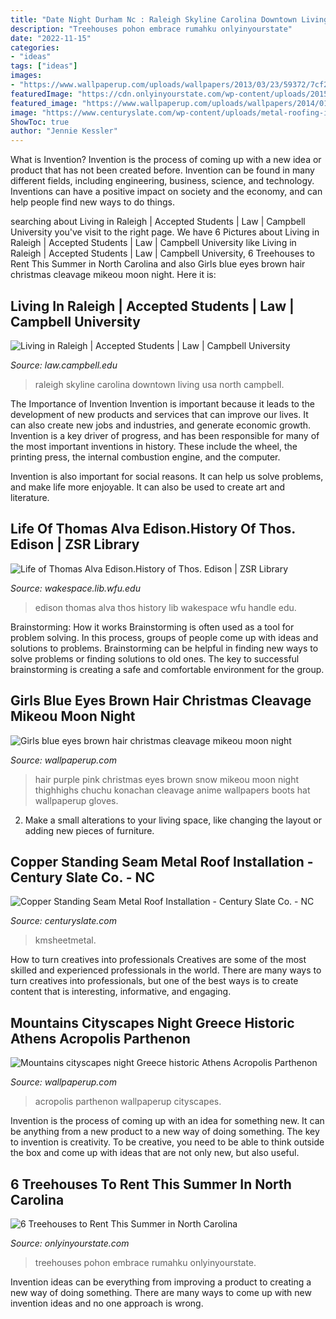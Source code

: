 ```yaml
---
title: "Date Night Durham Nc : Raleigh Skyline Carolina Downtown Living Usa North Campbell"
description: "Treehouses pohon embrace rumahku onlyinyourstate"
date: "2022-11-15"
categories:
- "ideas"
tags: ["ideas"]
images:
- "https://www.wallpaperup.com/uploads/wallpapers/2013/03/23/59372/7cf2629e8aa2301fae21f59ade0a7c6d-700.jpg"
featuredImage: "https://cdn.onlyinyourstate.com/wp-content/uploads/2015/06/753_100_0512-700x525.jpg"
featured_image: "https://www.wallpaperup.com/uploads/wallpapers/2014/01/27/238819/d518f7174b0831a9af2831fdb6c068ad.jpg"
image: "https://www.centuryslate.com/wp-content/uploads/metal-roofing-installations/double-lock-mechanical-standing-seam-copper-metal-roofing-and-gutters-installation-4.jpg"
ShowToc: true
author: "Jennie Kessler"
---
```



What is Invention?
Invention is the process of coming up with a new idea or product that has not been created before. Invention can be found in many different fields, including engineering, business, science, and technology. Inventions can have a positive impact on society and the economy, and can help people find new ways to do things.

	

		
searching about Living in Raleigh | Accepted Students | Law | Campbell University you've visit to the right page. We have 6 Pictures about Living in Raleigh | Accepted Students | Law | Campbell University like Living in Raleigh | Accepted Students | Law | Campbell University, 6 Treehouses to Rent This Summer in North Carolina and also Girls blue eyes brown hair christmas cleavage mikeou moon night. Here it is:
		
    
## Living In Raleigh | Accepted Students | Law | Campbell University

<img loading=lazy src="https://assets.campbell.edu/wp-content/uploads/sites/9/2019/10/Raleigh-Skyline-MBA-473761584.jpg" onerror="this.onerror=null;this.src='https://tse1.mm.bing.net/th?id=OIP.JH5O14rYTY5riVOkScOFiwHaE8&amp;pid=15.1';" alt="Living in Raleigh | Accepted Students | Law | Campbell University">

_Source: law.campbell.edu_

>raleigh skyline carolina downtown living usa north campbell. 

	

The Importance of Invention
Invention is important because it leads to the development of new products and services that can improve our lives. It can also create new jobs and industries, and generate economic growth.
Invention is a key driver of progress, and has been responsible for many of the most important inventions in history. These include the wheel, the printing press, the internal combustion engine, and the computer.

Invention is also important for social reasons. It can help us solve problems, and make life more enjoyable. It can also be used to create art and literature.

    
## Life Of Thomas Alva Edison.History Of Thos. Edison | ZSR Library

<img loading=lazy src="https://wakespace.lib.wfu.edu/bitstream/handle/10339/137/thomasa_edison03.jpg" onerror="this.onerror=null;this.src='https://tse4.mm.bing.net/th?id=OIP.ABAHTRjr35Dx1P0ov2Tw7AAAAA&amp;pid=15.1';" alt="Life of Thomas Alva Edison.History of Thos. Edison | ZSR Library">

_Source: wakespace.lib.wfu.edu_

>edison thomas alva thos history lib wakespace wfu handle edu. 

	

Brainstorming: How it works
Brainstorming is often used as a tool for problem solving. In this process, groups of people come up with ideas and solutions to problems. Brainstorming can be helpful in finding new ways to solve problems or finding solutions to old ones. The key to successful brainstorming is creating a safe and comfortable environment for the group.

    
## Girls Blue Eyes Brown Hair Christmas Cleavage Mikeou Moon Night

<img loading=lazy src="https://www.wallpaperup.com/uploads/wallpapers/2013/03/23/59372/7cf2629e8aa2301fae21f59ade0a7c6d-700.jpg" onerror="this.onerror=null;this.src='https://tse2.mm.bing.net/th?id=OIP.WHg8WZKTZvn6uKPyuchdAgHaFU&amp;pid=15.1';" alt="Girls blue eyes brown hair christmas cleavage mikeou moon night">

_Source: wallpaperup.com_

>hair purple pink christmas eyes brown snow mikeou moon night thighhighs chuchu konachan cleavage anime wallpapers boots hat wallpaperup gloves. 

	

2. Make a small alterations to your living space, like changing the layout or adding new pieces of furniture. 

    
## Copper Standing Seam Metal Roof Installation - Century Slate Co. - NC

<img loading=lazy src="https://www.centuryslate.com/wp-content/uploads/metal-roofing-installations/double-lock-mechanical-standing-seam-copper-metal-roofing-and-gutters-installation-4.jpg" onerror="this.onerror=null;this.src='https://tse2.mm.bing.net/th?id=OIP._FMd9pphXdcF38-63GEooAHaEK&amp;pid=15.1';" alt="Copper Standing Seam Metal Roof Installation - Century Slate Co. - NC">

_Source: centuryslate.com_

>kmsheetmetal. 

	

How to turn creatives into professionals
Creatives are some of the most skilled and experienced professionals in the world. There are many ways to turn creatives into professionals, but one of the best ways is to create content that is interesting, informative, and engaging.

    
## Mountains Cityscapes Night Greece Historic Athens Acropolis Parthenon

<img loading=lazy src="https://www.wallpaperup.com/uploads/wallpapers/2014/01/27/238819/d518f7174b0831a9af2831fdb6c068ad.jpg" onerror="this.onerror=null;this.src='https://tse2.mm.bing.net/th?id=OIP.uaj1r3PaXn8CHIJ69oSzTgHaEK&amp;pid=15.1';" alt="Mountains cityscapes night Greece historic Athens Acropolis Parthenon">

_Source: wallpaperup.com_

>acropolis parthenon wallpaperup cityscapes. 

	

Invention is the process of coming up with an idea for something new. It can be anything from a new product to a new way of doing something. The key to invention is creativity. To be creative, you need to be able to think outside the box and come up with ideas that are not only new, but also useful.

    
## 6 Treehouses To Rent This Summer In North Carolina

<img loading=lazy src="https://cdn.onlyinyourstate.com/wp-content/uploads/2015/06/753_100_0512-700x525.jpg" onerror="this.onerror=null;this.src='https://tse3.mm.bing.net/th?id=OIP.uhKt__-x1-fkECjr_2wzkwHaFj&amp;pid=15.1';" alt="6 Treehouses to Rent This Summer in North Carolina">

_Source: onlyinyourstate.com_

>treehouses pohon embrace rumahku onlyinyourstate. 

	

Invention ideas can be everything from improving a product to creating a new way of doing something. There are many ways to come up with new invention ideas and no one approach is wrong.

